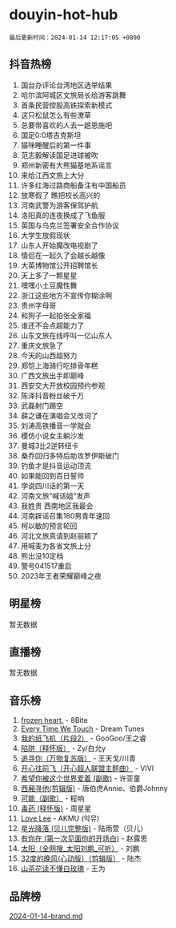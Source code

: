 # douyin-hot-hub

`最后更新时间：2024-01-14 12:17:05 +0800`

## 抖音热榜

1. 国台办评论台湾地区选举结果
1. 哈尔滨阿城区文旅局长给游客跳舞
1. 首条民营控股高铁探索新模式
1. 这只松鼠怎么有些潦草
1. 总要带喜欢的人去一趟恩施吧
1. 国足0:0塔吉克斯坦
1. 猫咪睡醒后的第一件事
1. 范志毅解读国足进球被吹
1. 郑州新密有大熊猫基地系谣言
1. 来给江西文旅上大分
1. 许多红海过路商船备注有中国船员
1. 放寒假了 瞧把校长高兴的
1. 河南武警为游客保驾护航
1. 洛阳真的连夜换成了飞鱼服
1. 英国与乌克兰签署安全合作协议
1. 大学生放假现状
1. 山东人开始魔改电视剧了
1. 情侣在一起久了会越长越像
1. 大英博物馆公开招聘馆长
1. 天上多了一颗星星
1. 嘿嘿小土豆魔性舞
1. 浙江这些地方不宣传你糊涂啊
1. 贵州字母哥
1. 和狗子一起拍张全家福
1. 谁还不会点超能力了
1. 山东文旅在线呼叫一亿山东人
1. 重庆文旅急了
1. 今天的山西超努力
1. 郑恺上海骑行吃排骨年糕
1. 广西文旅出手即巅峰
1. 西安交大开放校园预约参观
1. 陈泽抖音粉丝破千万
1. 武磊射门踢空
1. 薛之谦在演唱会又改词了
1. 刘涛高铁播音一学就会
1. 模仿小说女主躺沙发
1. 曼城3比2逆转纽卡
1. 桑乔回归多特后助攻罗伊斯破门
1. 钓鱼才是抖音运动顶流
1. 如果能回到百日誓师
1. 学说四川话的第一天
1. 河南文旅“喊话姐”发声
1. 我姓贵 西南地区我最会
1. 河南辟谣召集180男青年速回
1. 柯以敏的预言轮回
1. 河北文旅真请到赵丽颖了
1. 用喊麦为各省文旅上分
1. 熊出没10定档
1. 警号041517重启
1. 2023年王者荣耀巅峰之夜

## 明星榜

暂无数据

## 直播榜

暂无数据

## 音乐榜

1. [frozen heart.](https://sf6-cdn-tos.douyinstatic.com/obj/tos-cn-ve-2774/oIIWJfyjIACZA9zQMtnJ6hQQhFC4vhCupoRBsO) - 8Bite
1. [Every Time We Touch](https://sf3-cdn-tos.douyinstatic.com/obj/tos-cn-ve-2774/ogN6lUKQeBBfEVhIOMikG1CcJjugxk1tztZyhP) - Dream Tunes
1. [我的纸飞机（片段2）](https://sf86-cdn-tos.douyinstatic.com/obj/tos-cn-ve-2774/oM2ZrKcg2CD5AeRB2gkeXOFB1IxAGJdZPazYHf) - GooGoo/王之睿
1. [陷阱（释怀版）](https://sf86-cdn-tos.douyinstatic.com/obj/tos-cn-ve-2774/oE8C21LeZrzKLDFfQYgMzx4GAIHageG5IzayY7) - Zy/白允y
1. [追寻你（万物复苏版）](https://sf86-cdn-tos.douyinstatic.com/obj/tos-cn-ve-2774/oYeAZJsbjIDit9APmBg8u6uDUQnHmoCf3gbo74) - 王天戈/川青
1. [开心往前飞（开心超人联盟主题曲）](https://sf86-cdn-tos.douyinstatic.com/obj/tos-cn-ve-2774/9d8fb7c82cf1421fb93a9fe925275e0a) - VIVI
1. [希望你被这个世界爱着 (副歌)](https://sf6-cdn-tos.douyinstatic.com/obj/tos-cn-ve-2774/oUHCmWQfZlE3QQBKBeD8rCFLpJzPgCpImhsxMt) - 许亚童
1. [西厢寻他(剪辑版)](https://sf86-cdn-tos.douyinstatic.com/obj/tos-cn-ve-2774/oUsAVfAQKlRNxEv5qxvIB8o5qmIWUcXbzJKJhw) - 唐伯虎Annie、伯爵Johnny
1. [可能（副歌）](https://sf86-cdn-tos.douyinstatic.com/obj/tos-cn-ve-2774/cde1731888894259b333569393c2fb51) - 程响
1. [毒药 (释怀版)](https://sf86-cdn-tos.douyinstatic.com/obj/tos-cn-ve-2774/oYILMEAzspdZBIzy4frJNB8ZHPHWAhiwowd4Ad) - 周星星
1. [Love Lee](https://sf86-cdn-tos.douyinstatic.com/obj/tos-cn-ve-2774/o05GbkJGbCBTdDnMtB0fwOYgkeZp23vrWQDQBS) - AKMU (악뮤)
1. [星光降落 (贝儿完整版)](https://sf86-cdn-tos.douyinstatic.com/obj/tos-cn-ve-2774/okwB9hAwyAtsFFkFBzAX1hOOfQuIoMNs0W2Mwr) - 陆雨萱（贝儿）
1. [有你在 (第一次见面你的开场白)](https://sf86-cdn-tos.douyinstatic.com/obj/tos-cn-ve-2774/oAthrQ3ClJBfI57uBoFEgNDYtNCZ0TSYQQfxQ0) - 赵露思
1. [太阳（全网搜_太阳刘鹏_可听）](https://sf86-cdn-tos.douyinstatic.com/obj/tos-cn-ve-2774/ogWbyIQnlBFImVbeDocRdCIYtBHlbJXgfZMvgz) - 刘鹏
1. [32度的晚风(心动版）（剪辑版）](https://sf3-cdn-tos.douyinstatic.com/obj/tos-cn-ve-2774/owNyabsyWdzUulxhoJfK8IBXgp0UMQAHpvGh2B) - 陆杰
1. [山茶花读不懂白玫瑰](https://sf6-cdn-tos.douyinstatic.com/obj/tos-cn-ve-2774/osfn8B7DktrRHEPJgPCfDbw7QDQEkwC16BxZg9) - 王为

## 品牌榜

[2024-01-14-brand.md](2024-01-14-brand.md)
